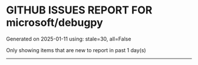 
# GITHUB ISSUES REPORT FOR microsoft/debugpy


Generated on 2025-01-11 using: stale=30, all=False


Only showing items that are new to report in past 1 day(s)


---




















